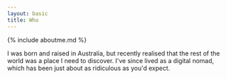 ```yaml
---
layout: basic
title: Who
---
```

{% include aboutme.md %}

I was born and raised in Australia, but recently realised that the rest of the world was a place I need to discover. I've since lived as a digital nomad, which has been just about as ridiculous as you'd expect.
